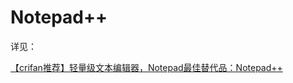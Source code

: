 # Notepad++

详见：

[【crifan推荐】轻量级文本编辑器，Notepad最佳替代品：Notepad++](https://www.crifan.com/files/doc/docbook/rec_soft_npp/release/html/rec_soft_npp.html)
